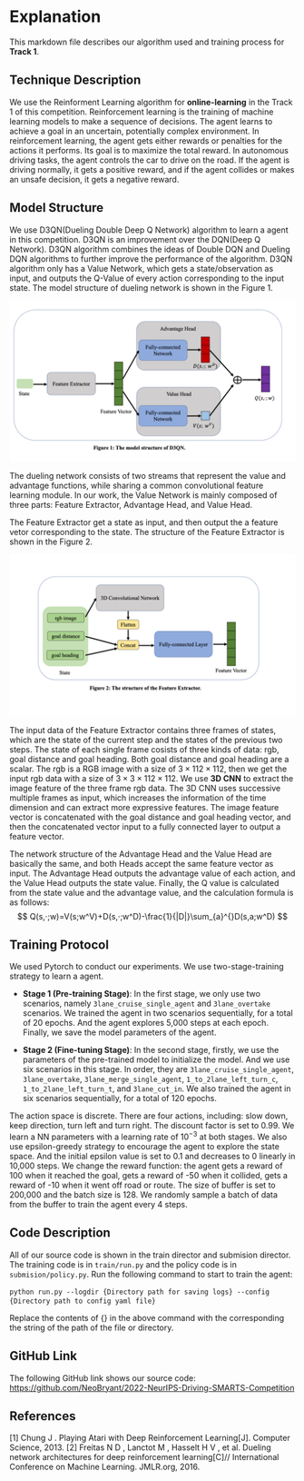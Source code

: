 # Explanation
This markdown file describes our algorithm used and training process for **Track 1**.

<!-- Include explanation of your model here. -->
<!-- Provide a link to your source code, preferably in GitHub. -->

<!-- 
An explanation of the 
(i) online or offline,  
(ii) technique or algorithm used, 
(iii) training or development process, and 
(iv) related published or to-be-published articles/papers. 
-->

## Technique Description
We use the Reinforment Learning algorithm for **online-learning** in the Track 1 of this competition. Reinforcement learning is the training of machine learning models to make a sequence of decisions. The agent learns to achieve a goal in an uncertain, potentially complex environment. In reinforcement learning, the agent gets either rewards or penalties for the actions it performs. Its goal is to maximize the total reward. In autonomous driving tasks, the agent controls the car to drive on the road. If the agent is driving normally, it gets a positive reward, and if the agent collides or makes an unsafe decision, it gets a negative reward. 


## Model Structure
We use D3QN(Dueling Double Deep Q Network) algorithm to learn a agent in this competition. D3QN is an improvement over the DQN(Deep Q Network). D3QN algorithm combines the ideas of Double DQN and Dueling DQN algorithms to further improve the performance of the algorithm. D3QN algorithm only has a Value Network, which gets a state/observation as input, and outputs the Q-Value of every action corresponding to the input state. The model structure of dueling network is shown in the Figure 1. 

![D3QN](./docs/D3QN.png)

The dueling network consists of two streams that represent the value and advantage functions, while sharing a common convolutional feature learning module. In our work, the Value Network is mainly composed of three parts: Feature Extractor, Advantage Head, and Value Head. 

The Feature Extractor get a state as input, and then output the a feature vetor corresponding to the state. The structure of the Feature Extractor is shown in the Figure 2.

![FeatureExtractor](./docs/FeatureExtractor.png)

The input data of the Feature Extractor contains three frames of states, which are the state of the current step and the states of the previous two steps. The state of each single frame cosists of three kinds of data: rgb, goal distance and goal heading. Both goal distance and goal heading are a scalar. The rgb is a RGB image with a size of $3\times112\times112$, then we get the input rgb data with a size of $3\times 3\times112\times112$. We use **3D CNN** to extract the image feature of the three frame rgb data. The 3D CNN uses successive multiple frames as input, which increases the information of the time dimension and can extract more expressive features. The image feature vector is concatenated with the goal distance and goal heading vector, and then the concatenated vector input to a fully connected layer to output a feature vector.

The network structure of the Advantage Head and the Value Head are basically the same, and both Heads accept the same feature vector as input. The Advantage Head outputs the advantage value of each action, and the Value Head outputs the state value. Finally, the Q value is calculated from the state value and the advantage value, and the calculation formula is as follows:
$$
Q(s,·;w)=V(s;w^V)+D(s,·;w^D)-\frac{1}{|D|}\sum_{a}^{}D(s,a;w^D)
$$



## Training Protocol
We used Pytorch to conduct our experiments. We use two-stage-training strategy to learn a agent. 
- **Stage 1 (Pre-training Stage)**:
    In the first stage, we only use two scenarios, namely `3lane_cruise_single_agent` and `3lane_overtake` scenarios. We trained the agent in two scenarios sequentially, for a total of 20 epochs. And the agent explores 5,000 steps at each epoch. Finally, we save the model parameters of the agent.

- **Stage 2 (Fine-tuning Stage)**:
    In the second stage, firstly, we use the parameters of the pre-trained model to initialize the model. And we use six scenarios in this stage. In order, they are `3lane_cruise_single_agent`, `3lane_overtake`, `3lane_merge_single_agent`, `1_to_2lane_left_turn_c`, `1_to_2lane_left_turn_t`, and `3lane_cut_in`. We also trained the agent in six scenarios sequentially, for a total of 120 epochs.  

The action space is discrete. There are four actions, including: slow down, keep direction, turn left and turn right. The discount factor is set to 0.99. We learn a NN parameters with a learning rate of $10^{-3}$ at both stages. We also use epsilon-greedy strategy to encourage the agent to explore the state space. And the initial epsilon value is set to 0.1 and decreases to 0 linearly in 10,000 steps. We change the reward function: the agent gets a reward of 100 when it reached the goal, gets a reward of -50 when it collided, gets a reward of -10 when it went off road or route. The size of buffer is set to 200,000 and the batch size is 128. We randomly sample a batch of data from the buffer to train the agent every 4 steps.


## Code Description
All of our source code is shown in the train director and submision director. The training code is in `train/run.py` and the policy code is in `submision/policy.py`.
Run the following command to start to train the agent:
```shell
python run.py --logdir {Directory path for saving logs} --config {Directory path to config yaml file} 
```
Replace the contents of \{\} in the above command with the corresponding the string of the path of the file or directory.


## GitHub Link
The following GitHub link shows our source code:
https://github.com/NeoBryant/2022-NeurIPS-Driving-SMARTS-Competition

## References
[1] Chung J . Playing Atari with Deep Reinforcement Learning[J]. Computer Science, 2013.
[2] Freitas N D ,  Lanctot M ,  Hasselt H V , et al. Dueling network architectures for deep reinforcement learning[C]// International Conference on Machine Learning. JMLR.org, 2016.